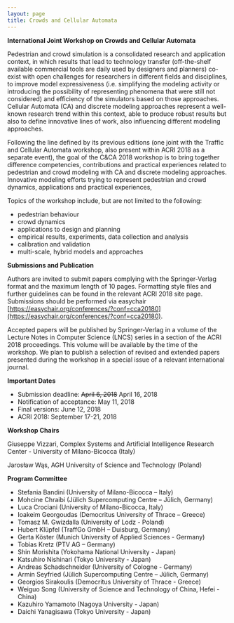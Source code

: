 ```yaml
---
layout: page
title: Crowds and Cellular Automata
---
```


**International Joint Workshop on Crowds and Cellular Automata**

Pedestrian and crowd simulation is a consolidated research and application context, in which results that lead to technology transfer (off-the-shelf available commercial tools are daily used by designers and planners) co-exist with open challenges for researchers in different fields and disciplines, to improve model expressiveness (i.e. simplifying the modeling activity or introducing the possibility of representing phenomena that were still not considered) and efficiency of the simulators based on those approaches. Cellular Automata (CA) and discrete modeling approaches represent a well-known research trend within this context, able to produce robust results but also to define innovative lines of work, also influencing different modeling approaches.

Following the line defined by its previous editions (one joint with the Traffic and Cellular Automata workshop, also present within ACRI 2018 as a separate event), the goal of the C&CA 2018 workshop is to bring together difference competencies, contributions and practical experiences related to pedestrian and crowd modeling with CA and discrete modeling approaches. Innovative modeling efforts trying to represent pedestrian and crowd dynamics, applications and practical experiences, 

Topics of the workshop include, but are not limited to the following:
- pedestrian behaviour
- crowd dynamics
- applications to design and planning
- empirical results, experiments, data collection and analysis
- calibration and validation
- multi-scale, hybrid models and approaches

**Submissions and Publication**

Authors are invited to submit papers complying with the Springer-Verlag format and the maximum length of 10 pages. Formatting style files and further guidelines can be found in the relevant ACRI 2018 site page. Submissions should be performed via easychair [https://easychair.org/conferences/?conf=cca20180](https://easychair.org/conferences/?conf=cca20180).

Accepted papers will be published by Springer-Verlag in a volume of the Lecture Notes in Computer Science (LNCS) series in a section of the ACRI 2018 proceedings. This volume will be available by the time of the workshop. We plan to publish a selection of revised and extended papers presented during the workshop in a special issue of a relevant international journal.


**Important Dates**

- Submission deadline: ~~April 6, 2018~~ April 16, 2018
- Notification of acceptance: May 11, 2018 
- Final versions: June 12, 2018
- ACRI 2018: September 17-21, 2018


**Workshop Chairs**

Giuseppe Vizzari, Complex Systems and Artificial Intelligence Research Center - University of Milano-Bicocca (Italy)

Jarosław Wąs, AGH University of Science and Technology (Poland)        


**Program Committee**

- Stefania Bandini (University of Milano-Bicocca – Italy)
- Mohcine Chraibi (Jülich Supercomputing Centre – Jülich, Germany)
- Luca Crociani (University of Milano-Bicocca, Italy)
- Ioakeim Georgoudas (Democritus University of Thrace – Greece)
- Tomasz M. Gwizdalla (University of Lodz - Poland)
- Hubert Klüpfel (TraffGo GmbH – Duisburg, Germany)
- Gerta Köster (Munich University of Applied Sciences - Germany)
- Tobias Kretz (PTV AG – Germany)
- Shin Morishita (Yokohama National University - Japan) 
- Katsuhiro Nishinari (Tokyo University - Japan)
- Andreas Schadschneider (University of Cologne - Germany)
- Armin Seyfried (Jülich Supercomputing Centre – Jülich, Germany)
- Georgios Sirakoulis (Democritus University of Thrace - Greece)
- Weiguo Song (University of Science and Technology of China, Hefei - China)
- Kazuhiro Yamamoto (Nagoya University - Japan)
- Daichi Yanagisawa (Tokyo University - Japan)
